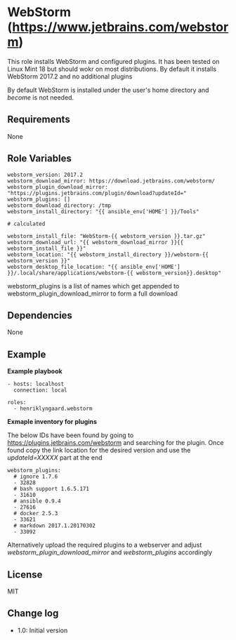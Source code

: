 WebStorm (https://www.jetbrains.com/webstorm)
=========

This role installs WebStorm and configured plugins. It has been tested on Linux Mint 18 but should wokr on most 
distributions. By default it installs WebStorm 2017.2 and no additional plugins

By default WebStorm is installed under the user's home directory and _become_ is not needed.

Requirements
------------

None


Role Variables
--------------

    webstorm_version: 2017.2
    webstorm_download_mirror: https://download.jetbrains.com/webstorm/
    webstorm_plugin_download_mirror: "https://plugins.jetbrains.com/plugin/download?updateId="
    webstorm_plugins: []
    webstorm_download_directory: /tmp
    webstorm_install_directory: "{{ ansible_env['HOME'] }}/Tools"

    # calculated

    webstorm_install_file: "WebStorm-{{ webstorm_version }}.tar.gz"
    webstorm_download_url: "{{ webstorm_download_mirror }}{{ webstorm_install_file }}"
    webstorm_location: "{{ webstorm_install_directory }}/webstorm-{{ webstorm_version }}"
    webstorm_desktop_file_location: "{{ ansible_env['HOME'] }}/.local/share/applications/webstorm-{{ webstorm_version}}.desktop"


webstorm_plugins is a list of names which get appended to webstorm_plugin_download_mirror to form a full download  


Dependencies
------------

None

Example 
-------

__Example playbook__


    - hosts: localhost
      connection: local
    
    roles:
      - henriklyngaard.webstorm
      
__Exmaple inventory for plugins__

The below IDs have been found by going to https://plugins.jetbrains.com/webstorm and searching for the plugin. 
Once found copy the link location for the desired version and use the _updateId=XXXXX_ part at the end        
      
    webstorm_plugins:
      # ignore 1.7.6
      - 32828
      # bash support 1.6.5.171
      - 31610
      # ansible 0.9.4
      - 27616
      # docker 2.5.3
      - 33621
      # markdown 2017.1.20170302
      - 33092      
      
 Alternatively upload the required plugins to a webserver and adjust _webstorm_plugin_download_mirror_ and 
 _webstorm_plugins_ accordingly
      
      
License
-------

MIT

Change log
----------

* 1.0: Initial version
